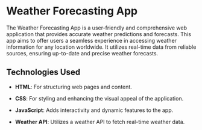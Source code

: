 # Weather Forecasting App

The Weather Forecasting App is a user-friendly and comprehensive web application that provides accurate weather predictions and forecasts. This app aims to offer users a seamless experience in accessing weather information for any location worldwide. It utilizes real-time data from reliable sources, ensuring up-to-date and precise weather forecasts.

## Technologies Used

- **HTML**: For structuring web pages and content.

- **CSS**: For styling and enhancing the visual appeal of the application.

- **JavaScript**: Adds interactivity and dynamic features to the app.

- **Weather API**: Utilizes a weather API to fetch real-time weather data.

